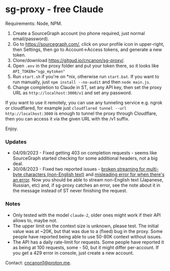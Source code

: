 # sg-proxy - free Claude

Requirements: Node, NPM.

1) Create a SourceGraph account (no phone required, just normal email/password).
2) Go to https://sourcegraph.com/, click on your profile icon in upper-right, then Settings, then go to Account->Access tokens, and generate a new token.
3) Clone/download https://gitgud.io/cncanon/sg-proxy/.
4) Open `.env` in the proxy folder and put your token there, so it looks like `API_TOKEN="sgp_mytoken"`
5) Run `start.sh` if you're on *nix, otherwise run `start.bat`. If you want to run manually, just `npm install --no-audit` and then `node main.js`. 
6) Change completion to Claude in ST, set any API key, then set the proxy URL as `http://localhost:3000/v1` and set any password.

If you want to use it remotely, you can use any tunneling service e.g. ngrok or cloudflared, for example just `cloudflared tunnel --url http://localhost:3000` is enough to tunnel the proxy through Cloudflare, then you can access it via the given URL with the /v1 suffix.

Enjoy.

### Updates
- 04/09/2023 - Fixed getting 403 on completion requests - seems like SourceGraph started checking for some additional headers, not a big deal. 
- 30/08/2023 - Fixed two reported issues - [broken streaming for multi-byte characters (non-English text)](https://gitgud.io/cncanon/sg-proxy/-/issues/2) and [misleading error for when there's an error](https://gitgud.io/cncanon/sg-proxy/-/issues/1). Now you should be able to stream non-English text (Japanese, Russian, etc) and, if sg-proxy catches an error, see the note about it in the message instead of ST never finishing the request. 

### Notes
- Only tested with the model `claude-2`, older ones might work if their API allows to, maybe not.
- The upper limit on the context size is unknown, please test. The initial value was at ~20K, but that was due to a (fixed) bug in the proxy. Some people have reported being able to use 50-80K context without issues.
- The API has a daily rate-limit for requests. Some people have reported it as being at 100 requests, some - 50, but it might differ per-account. If you get a 429 error in console, just create a new account.

Contact: cncanon1@proton.me.
